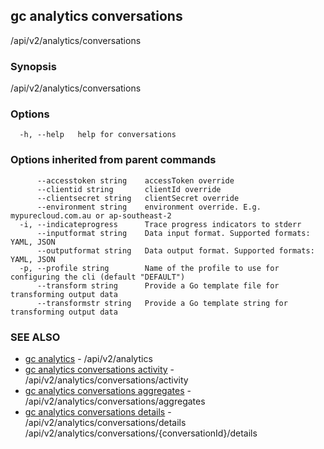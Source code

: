 ## gc analytics conversations

/api/v2/analytics/conversations

### Synopsis

/api/v2/analytics/conversations

### Options

```
  -h, --help   help for conversations
```

### Options inherited from parent commands

```
      --accesstoken string    accessToken override
      --clientid string       clientId override
      --clientsecret string   clientSecret override
      --environment string    environment override. E.g. mypurecloud.com.au or ap-southeast-2
  -i, --indicateprogress      Trace progress indicators to stderr
      --inputformat string    Data input format. Supported formats: YAML, JSON
      --outputformat string   Data output format. Supported formats: YAML, JSON
  -p, --profile string        Name of the profile to use for configuring the cli (default "DEFAULT")
      --transform string      Provide a Go template file for transforming output data
      --transformstr string   Provide a Go template string for transforming output data
```

### SEE ALSO

* [gc analytics](gc_analytics.html)	 - /api/v2/analytics
* [gc analytics conversations activity](gc_analytics_conversations_activity.html)	 - /api/v2/analytics/conversations/activity
* [gc analytics conversations aggregates](gc_analytics_conversations_aggregates.html)	 - /api/v2/analytics/conversations/aggregates
* [gc analytics conversations details](gc_analytics_conversations_details.html)	 - /api/v2/analytics/conversations/details /api/v2/analytics/conversations/{conversationId}/details



